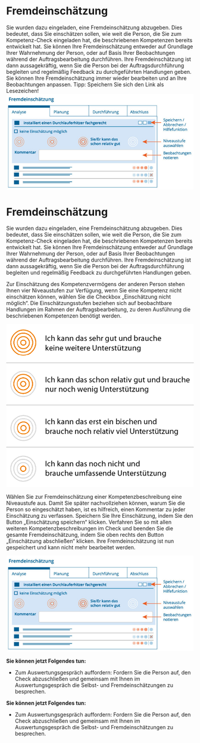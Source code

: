 # Fremdeinschätzung
Sie wurden dazu eingeladen, eine Fremdeinschätzung abzugeben. Dies bedeutet, dass Sie einschätzen sollen, wie weit die Person, die Sie zum Kompetenz-Check eingeladen hat, die beschriebenen Kompetenzen bereits entwickelt hat. Sie können Ihre Fremdeinschätzung entweder auf Grundlage Ihrer Wahrnehmung der Person, oder auf Basis Ihrer Beobachtungen während der Auftragsbearbeitung durchführen. Ihre Fremdeinschätzung ist dann aussagekräftig, wenn Sie die Person bei der Auftragsdurchführung begleiten und regelmäßig Feedback zu durchgeführten Handlungen geben. 
Sie können Ihre Fremdeinschätzung immer wieder bearbeiten und an Ihre Beobachtungen anpassen. Tipp: Speichern Sie sich den Link als Lesezeichen!
![Übersicht der Funktionen zur Durchführung einer Fremdeinschätzung](media/Fremdeinschaetzung.jpg)

# Fremdeinschätzung
Sie wurden dazu eingeladen, eine Fremdeinschätzung abzugeben. Dies bedeutet, dass Sie einschätzen sollen, wie weit die Person, die Sie zum Kompetenz-Check eingeladen hat, die beschriebenen Kompetenzen bereits entwickelt hat. Sie können Ihre Fremdeinschätzung entweder auf Grundlage Ihrer Wahrnehmung der Person, oder auf Basis Ihrer Beobachtungen während der Auftragsbearbeitung durchführen. Ihre Fremdeinschätzung ist dann aussagekräftig, wenn Sie die Person bei der Auftragsdurchführung begleiten und regelmäßig Feedback zu durchgeführten Handlungen geben. 

Zur Einschätzung des Kompetenzvermögens der anderen Person stehen Ihnen vier Niveaustufen zur Verfügung, wenn Sie eine Kompetenz nicht einschätzen können, wählen Sie die Checkbox „Einschätzung nicht möglich“. Die Einschätzungsstufen beziehen sich auf beobachtbare Handlungen im Rahmen der Auftragsbearbeitung, zu deren Ausführung die beschriebenen Kompetenzen benötigt werden. 

![Die vier Niveaustufen zur Fremdeinschätzung von Kompetenzen](media/NiveaustufenSE.png)



Wählen Sie zur Fremdeinschätzung einer Kompetenzbeschreibung eine Niveaustufe aus. Damit Sie später nachvollziehen können, warum Sie die Person so eingeschätzt haben, ist es hilfreich, einen Kommentar zu jeder Einschätzung zu verfassen. Speichern Sie Ihre Einschätzung, indem Sie den Button „Einschätzung speichern“ klicken. Verfahren Sie so mit allen weiteren Kompetenzbeschreibungen im Check und beenden Sie die gesamte Fremdeinschätzung, indem Sie oben rechts den Button „Einschätzung abschließen“ klicken. Ihre Fremdeinschätzung ist nun gespeichert und kann nicht mehr bearbeitet werden. 


![Übersicht der Funktionen zur Durchführung einer Fremdeinschätzung](media/Fremdeinschaetzung.jpg)


**Sie können jetzt Folgendes tun:**

* Zum Auswertungsgespräch auffordern: Fordern Sie die Person auf, den Check abzuschließen und gemeinsam mit Ihnen im Auswertungsgespräch die Selbst- und Fremdeinschätzungen zu besprechen.

**Sie können jetzt Folgendes tun:**
* Zum Auswertungsgespräch auffordern: Fordern Sie die Person auf, den Check abzuschließen und gemeinsam mit Ihnen im Auswertungsgespräch die Selbst- und Fremdeinschätzungen zu besprechen.
